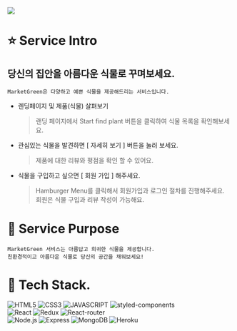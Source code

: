 ![](https://market-green-app.herokuapp.com/static/media/logo2.2608f26ac46fbd8708e5.png)

# :star: **Service Intro**

## 당신의 집안을 아름다운 식물로 꾸며보세요.

`MarketGreen은 다양하고 예쁜 식물을 제공해드리는 서비스입니다. `

- 렌딩페이지 및 제품(식물) 살펴보기

   > 랜딩 페이지에서 Start find plant 버튼을 클릭하여 식물 목록을 확인해보세요.

- 관심있는 식물을 발견하면 [ 자세히 보기 ] 버튼을 눌러 보세요.

   > 제품에 대한 리뷰와 평점을 확인 할 수 있어요.

- 식물을 구입하고 싶으면 [ 회원 가입 ] 해주세요.  

   > Hamburger Menu를 클릭해서 회원가입과 로그인 절차를 진행해주세요.  
   > 회원은 식물 구입과 리뷰 작성이 가능해요.    
    
# 🔎 **Service Purpose**

    MarketGreen 서비스는 아름답고 희귀한 식물을 제공합니다. 
    친환경적이고 아름다운 식물로 당신의 공간을 채워보세요!
        
# :wrench: **Tech Stack**. 

![HTML5](https://img.shields.io/badge/HTML5-E34F26?style=for-the-badge&logo=HTML5&logoColor=fff)
![CSS3](https://img.shields.io/badge/CSS3-1572B6?style=for-the-badge&logo=CSS3&logoColor=fff)
![JAVASCRIPT](https://img.shields.io/badge/JavaScript-343a40?style=for-the-badge&logo=JavaScript&logoColor=F7DF1E)
![styled-components](https://img.shields.io/badge/styled--Components-DB7093?style=for-the-badge&logo=styled-components&logoColor=fff)  
![React](https://img.shields.io/badge/React-444444?style=for-the-badge&logo=React)
![Redux](https://img.shields.io/badge/REDUX--TOOLKIT-764ABC?style=for-the-badge&logo=Redux&logoColor=fff)
![React-router](https://img.shields.io/badge/REACT--ROUTER--DOM-343a40?style=for-the-badge&logo=ReactRouter&logoColor=CA4245)  
![Node.js](https://img.shields.io/badge/NODE.JS-339933?style=for-the-badge&logo=Node.js&logoColor=fff)
![Express](https://img.shields.io/badge/EXPRESS-000000?style=for-the-badge&logo=Express&logoColor=fff)
![MongoDB](https://img.shields.io/badge/MONGODB-47A248?style=for-the-badge&logo=MONGODB&logoColor=fff)
![Heroku](https://img.shields.io/badge/HEROKU-430098?style=for-the-badge&logo=HEROKU&logoColor=fff)


